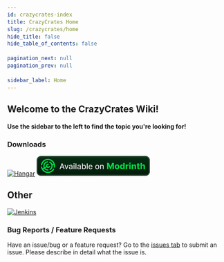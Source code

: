```yaml
---
id: crazycrates-index
title: CrazyCrates Home
slug: /crazycrates/home
hide_title: false
hide_table_of_contents: false

pagination_next: null
pagination_prev: null

sidebar_label: Home
---
```

## Welcome to the CrazyCrates Wiki!
#### Use the sidebar to the left to find the topic you're looking for!

### Downloads
[![Hangar](https://raw.githubusercontent.com/intergrav/devins-badges/v3/assets/compact/available/hangar_46h.png)](https://hangar.papermc.io/CrazyCrew/CrazyCrates)
[![Modrinth](https://raw.githubusercontent.com/intergrav/devins-badges/v3/assets/compact/available/modrinth_46h.png)](https://modrinth.com/plugin/crazycrates)

## Other
[![Jenkins](https://www.jenkins.io/images/logo-title-opengraph.png)](https://ci.crazycrew.us/view/crazycrew/job/CrazyCrates/)

### Bug Reports / Feature Requests
Have an issue/bug or a feature request? Go to the [issues tab](https://github.com/Crazy-Crew/CrazyCrates/issues) to submit an issue. Please describe in detail what the issue is.
